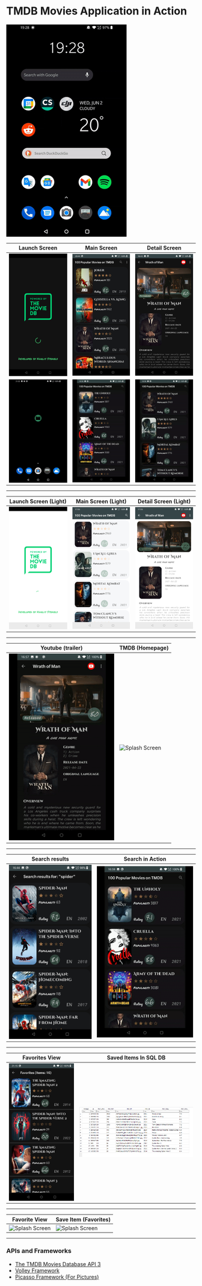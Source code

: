 <td>
<html>
<body>
<h1>TMDB Movies Application in Action</h1>
<p><img src="./gif/moviesApp.gif" alt="Splash Screen" width="320"></p>
    <table cellspacing="10">
        <thead>
            <tr>
                <th>Launch Screen</th>
                <th>Main Screen</th>
                <th>Detail Screen</th>
            </tr>
        </thead>
        <tbody>
            <tr>
                <td><img src="./dark/1.jpg" alt="Splash Screen" width="240"></td>
                <td><img src="./dark/2.jpg" alt="Main Screen" width="240"></td>
                <td><img src="./dark/3.jpg" alt="Detail Screen" width="240"></td>
            </tr>
            <tr>
                <td><img src="./gif/splash_screen.gif" alt="Splash Screen" width="240"></td>
                <td><img src="./gif/recycler_scroll.gif" alt="Splash Screen" width="240"></td>
                <td><img src="./gif/detail_screen.gif" alt="Splash Screen" width="240"></td>
            </tr>
        </tbody>
    </table>
    <hr>
    <table cellspacing="10">
        <thead>
            <tr>
                <th>Launch Screen (Light)</th>
                <th>Main Screen (Light)</th>
                <th>Detail Screen (Light)</th>
            </tr>
        </thead>
        <tbody>
            <tr>
                <td><img src="./Light/1.jpg" alt="Splash Screen (Light)" width="240"></td>
                <td><img src="./Light/2.jpg" alt="Main Screen (Light)" width="240"></td>
                <td><img src="./Light/3.jpg" alt="Detail Screen (Light)" width="240"></td>
            </tr>
        </tbody>
    </table>
    <hr>
    <table>
        <thead>
            <tr>
                <th>Youtube (trailer)</th>
                <th>TMDB (Homepage)</th>
            </tr>
        </thead>
        <tbody>
            <tr>
                <td><img src="./gif/youtube_load.gif" alt="Splash Screen" width="280"></td>
                <td><img src="./gif/redirecting_homepage.gif" alt="Splash Screen" width="280"></td>
            </tr>
        </tbody>
    </table>
    <hr>
    <table cellspacing="10">
        <thead>
            <tr>
                <th>Search results</th>
                <th>Search in Action</th>
            </tr>
        </thead>
        <tbody>
            <tr>
                <td><img src="./dark/5.jpg" alt="Splash Screen" width="240"></td>
                <td><img src="./gif/search.gif" alt="Splash Screen" width="280"></td>
            </tr>
        </tbody>
    </table>
<hr>
    <table cellspacing="10">
        <thead>
            <tr>
                <th>Favorites View</th>
                <th>Saved Items In SQL DB</th>
            </tr>
        </thead>
        <tbody>
            <tr>
                <td><img src="./dark/8.jpg" alt="Splash Screen" width="240"></td>
                <td><img src="./dark/9.png" alt="Splash Screen" width="460"></td>
            </tr>
        </tbody>
    </table>
<hr>
    <table cellspacing="10">
        <thead>
            <tr>
                <th>Favorite View</th>
                <th>Save Item (Favorites)</th>
            </tr>
        </thead>
        <tbody>
            <tr>
                <td><img src="./gif/fav_list.gif" alt="Splash Screen" width="280"></td>
                <td><img src="./gif/fav_save.gif" alt="Splash Screen" width="280"></td>
            </tr>
        </tbody>
    </table>
<hr>
<h3>APIs and Frameworks</h3>
  <ul>
    <li>
        <a href="https://developers.themoviedb.org/3/getting-started/introduction">The TMDB Movies Database API 3</a>
    </li>
    <li>
        <a href="https://developer.android.com/training/volley">Volley Framework</a>
    </li>
    <li>
        <a href="https://square.github.io/picasso/">Picasso Framework (For Pictures)</a>
    </li>
</ul>

</body>
</html>
</td>

